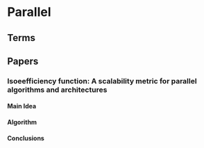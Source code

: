 
# Parallel

## Terms

## Papers

### Isoeefficiency function: A scalability metric for parallel algorithms and architectures

#### Main Idea

#### Algorithm

#### Conclusions

